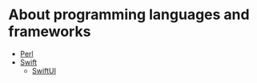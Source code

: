 # About programming languages and frameworks
* [Perl](Perl/README.md)
* [Swift](Swift/README.md)
  * [SwiftUI](Swift/SwiftUI)
